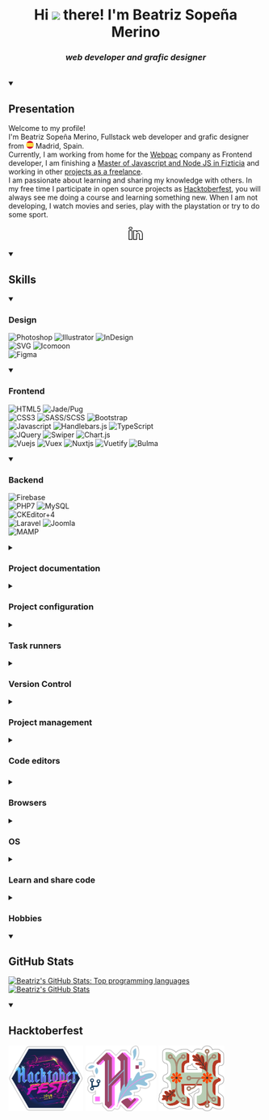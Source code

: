 <div align="center">
	<h1>
		Hi <img src="https://media.giphy.com/media/hvRJCLFzcasrR4ia7z/giphy.gif" width="25"> there! I'm Beatriz Sopeña Merino
	</h1>
	<h3>
		<em>
			web developer and grafic designer
		</em>
	</h3>
</div>

<br>

<details id="presentation" open="true">
	<summary>
		<h2>
			Presentation
		</h2>
	</summary>
	<div>
		<div>
			<p>
				Welcome to my profile!
				<br>
				I'm Beatriz Sopeña Merino, Fullstack web developer and grafic designer from <img src="./README/images/icons/flag-es.svg" alt="Spain" width="15"> Madrid, Spain.
				<br>
				Currently, I am working from home for the <a href="https://www.webpac.com/" target="_blank" rel="noopener noreferrer">Webpac</a> company as Frontend developer, I am finishing a <a href="https://github.com/beatrizsmerino/exercises-javascript-node" target="_blank" rel="noopener noreferrer">Master of Javascript and Node JS in Fizticia</a> and working in other <a href="https://www.crcanine.com/" target="_blank" rel="noopener noreferrer">projects as a freelance</a>.
				<br>
				I am passionate about learning and sharing my knowledge with others. In my free time I participate in open source projects as <a href="https://hacktoberfest.digitalocean.com/" target="_blank" rel="noopener noreferrer">Hacktoberfest</a>, you will always see me doing a course and learning something new. When I am not developing, I watch movies and series, play with the playstation or try to do some sport.
			</p>
		</div>
		<div align="center">
			<p>
				<a href="https://www.linkedin.com/in/beatrizsmerino/" target="_blank" rel="noopener noreferrer">
					<img src="./README/images/icons/linkedin.gif" alt="Beatriz`s Linkedin" width="30"/>
				</a>
			</p>
		</div>
	</div>
</details>

<details id="skills" open="true">
	<summary>
		<h2>
			Skills
		</h2>
	</summary>
	<div>
		<details id="design" open="true">
			<summary>
				<h3>
					Design
				</h3>
			</summary>
			<p>
				<img src="https://img.shields.io/badge/-Photoshop-31A8FF?style=for-the-badge&logo=Adobe-Photoshop&logoColor=FFFFFF" alt="Photoshop" />
				<img src="https://img.shields.io/badge/-Illustrator-FF9A00?style=for-the-badge&logo=Adobe-Illustrator&logoColor=FFFFFF" alt="Illustrator" />
				<img src="https://img.shields.io/badge/-InDesign-EE3D8F?style=for-the-badge&logo=Adobe-InDesign&logoColor=FFFFFF" alt="InDesign" />
				<br>
				<img src="https://img.shields.io/badge/-SVG-F6AB3A?style=for-the-badge&logo=svg&logoColor=000000" alt="SVG" />
				<img src="https://img.shields.io/badge/-Icomoon-825794?&style=for-the-badge&logo=Icomoon&logoColor=FFFFFF" alt="Icomoon" />
				<br>
				<img src="https://img.shields.io/badge/-Figma-F24E1D?&style=for-the-badge&logo=Figma&logoColor=FFFFFF" alt="Figma" />
			</p>
		</details>
		<details id="frontend" open="true">
			<summary>
				<h3>
					Frontend
				</h3>
			</summary>
			<p>
				<img src="https://img.shields.io/badge/-HTML5-E34F26?style=for-the-badge&logo=html5&logoColor=FFFFFF" alt="HTML5" />
				<img src="https://img.shields.io/badge/-JADE/PUG-A86454?style=for-the-badge&logo=Pug&logoColor=FFFFFF" alt="Jade/Pug" />
				<br>
				<img src="https://img.shields.io/badge/-Css3-2173F6?style=for-the-badge&logo=css3&logoColor=FFFFFF" alt="CSS3" />
				<img src="https://img.shields.io/badge/-SASS/SCSS-CC6699?style=for-the-badge&logo=sass&logoColor=FFFFFF" alt="SASS/SCSS" />
				<img src="https://img.shields.io/badge/-Bootstrap-7952B3?style=for-the-badge&logo=Bootstrap&logoColor=FFFFFF" alt="Bootstrap" />
				<br>
				<img src="https://img.shields.io/badge/-Javascript-F7DF1E?style=for-the-badge&logo=javascript&logoColor=000000" alt="Javascript" />
				<img src="https://img.shields.io/badge/-Handlebars.js-F0772B?style=for-the-badge&logo=Handlebars.js&logoColor=FFFFFF" alt="Handlebars.js" />
				<img src="https://img.shields.io/badge/-TypeScript-3178C6?style=for-the-badge&logo=TypeScript&logoColor=FFFFFF" alt="TypeScript" />
				<br>
				<img src="https://img.shields.io/badge/-JQuery-183353?style=for-the-badge&logo=JQuery&logoColor=FFFFFF" alt="JQuery" />
				<img src="https://img.shields.io/badge/-Swiper-6332F6?style=for-the-badge&logo=Swiper&logoColor=FFFFFF" alt="Swiper" />
				<img src="https://img.shields.io/badge/-Chart.js-FF6384?style=for-the-badge&logo=Chart.js&logoColor=FFFFFF" alt="Chart.js" />
				<br>
				<img src="https://img.shields.io/badge/-Vue-3FB280?style=for-the-badge&logo=Vue.js&logoColor=FFFFFF" alt="Vuejs" />
				<img src="https://img.shields.io/badge/-Vuex-3FB280?style=for-the-badge&logo=Vuex&logoColor=FFFFFF" alt="Vuex" />
				<img src="https://img.shields.io/badge/-Nuxt-00DC82?style=for-the-badge&logo=Nuxt.js&logoColor=FFFFFF" alt="Nuxtjs" />
				<img src="https://img.shields.io/badge/-Vuetify-1867C0?style=for-the-badge&logo=Vuetify&logoColor=FFFFFF" alt="Vuetify" />
				<img src="https://img.shields.io/badge/-Bulma-00D1B2?style=for-the-badge&logo=Bulma&logoColor=FFFFFF" alt="Bulma" />
			</p>
		</details>
		<details id="backend" open="true">
			<summary>
				<h3>
					Backend
				</h3>
			</summary>
			<p>
				<img src="https://img.shields.io/badge/-Firebase-FFCA28?style=for-the-badge&logo=firebase&logoColor=333333" alt="Firebase" />
				<br>
				<img src="https://img.shields.io/badge/-PHP7-5F82BB?style=for-the-badge&logo=PHP&logoColor=FFFFFF" alt="PHP7" />
				<img src="https://img.shields.io/badge/-MySQL-F29111?style=for-the-badge&logo=MySQL&logoColor=FFFFFF" alt="MySQL" />
				<br>
				<img src="https://img.shields.io/badge/-CKEditor 4-0287D0?style=for-the-badge&logo=CKEditor+4&logoColor=FFFFFF" alt="CKEditor+4" />
				<br>
				<img src="https://img.shields.io/badge/-Laravel-FF2D20?style=for-the-badge&logo=Laravel&logoColor=FFFFFF" alt="Laravel" />
				<img src="https://img.shields.io/badge/-Joomla-2E739E?style=for-the-badge&logo=Joomla&logoColor=FFFFFF" alt="Joomla" />
				<br>
				<img src="https://img.shields.io/badge/-Mamp-707072?style=for-the-badge&logo=MAMP&logoColor=FFFFFF" alt="MAMP" />
			</p>
		</details>
		<details id="project-documentation">
			<summary>
				<h3>
					Project documentation
				</h3>
			</summary>
			<p>
				<img src="https://img.shields.io/badge/-Markdown-000000?style=for-the-badge&logo=Markdown&logoColor=FFFFFF" alt="Markdown" />
				<img src="https://img.shields.io/badge/-JSDoc-006FBB?style=for-the-badge&logoColor=FFFFFF" alt="JSDoc" />
			</p>
		</details>
		<details id="project-configuration">
			<summary>
				<h3>
					Project configuration
				</h3>
			</summary>
			<p>
				<img src="https://img.shields.io/badge/-Prettier-1A2B34?style=for-the-badge&logo=prettier&logoColor=FFFFFF" alt="Prettier" />
				<img src="https://img.shields.io/badge/-EditorConfig-333333?style=for-the-badge&logo=EditorConfig&logoColor=FEFEFE" alt="EditorConfig" />
				<br>
				<img src="https://img.shields.io/badge/-ESLint-4B32C3?style=for-the-badge&logo=eslint&logoColor=FFFFFF" alt="ESLint" />
				<img src="https://img.shields.io/badge/-babel-F9DC3E?style=for-the-badge&logo=babel&logoColor=000000" alt="Babel" />
				<img src="https://img.shields.io/badge/-stylelint-263238?style=for-the-badge&logo=stylelint&logoColor=FFFFFF" alt="Stylelint" />
				<br>
				<img src="https://img.shields.io/badge/-Webpack-8DD6F9?style=for-the-badge&logo=Webpack&logoColor=333333" alt="Webpack" />
			</p>
		</details>
		<details id="task-runners">
			<summary>
				<h3>
					Task runners
				</h3>
			</summary>
			<p>
				<img src="https://img.shields.io/badge/-NPM-CB3837?style=for-the-badge&logo=npm&logoColor=FFFFFF" alt="NPM" />
				<img src="https://img.shields.io/badge/-Homebrew-FBB040?style=for-the-badge&logo=Homebrew&logoColor=333333" alt="Homebrew" />
				<br>
				<img src="https://img.shields.io/badge/Bash-3D4648?style=for-the-badge&logo=gnu-bash&logoColor=FFFFFF" alt="Bash" />
				<img src="https://img.shields.io/badge/PowerShell-5391FE?style=for-the-badge&logo=PowerShell&logoColor=FFFFFF" alt="PowerShell" />
				<br>
				<img src="https://img.shields.io/badge/-Nodejs-43853d?style=for-the-badge&logo=Node.js&logoColor=FFFFFF" alt="Nodejs" />
				<img src="https://img.shields.io/badge/-Gulp-D34A47?style=for-the-badge&logo=gulp&logoColor=FFFFFF" alt="Gulp" />
				<img src="https://img.shields.io/badge/-Prepros-00AACD?style=for-the-badge&logoColor=FFFFFF" alt="Prepros" />
			</p>
		</details>
		<details id="version-control">
			<summary>
				<h3>
					Version Control
				</h3>
			</summary>
			<p>
				<img src="https://img.shields.io/badge/-Git-F14E32?style=for-the-badge&logo=git&logoColor=FFFFFF" alt="GIT" />
				<img src="https://img.shields.io/badge/-Git Flow-0288A6?style=for-the-badge&logo=git&logoColor=FFFFFF" alt="Git Flow" />
				<br>
				<img src="https://img.shields.io/badge/-Conventional Commits-FE5196?style=for-the-badge&logo=Conventional+Commits&logoColor=FEFEFE" alt="Conventional Commits" />
				<br>
				<img src="https://img.shields.io/badge/-SourceTree-0047B3?style=for-the-badge&logo=Atlassian&logoColor=FFFFFF" alt="SourceTree" />
			</p>
		</details>
		<details id="project-management">
			<summary>
				<h3>
					Project management
				</h3>
			</summary>
			<p>
				<img src="https://img.shields.io/badge/-Monday-D80764?style=for-the-badge&logoColor=FFFFFF" alt="Monday" />
				<img src="https://img.shields.io/badge/-Skype-00AFF0?style=for-the-badge&logo=Skype&logoColor=FFFFFF" alt="Skype" />
				<img src="https://img.shields.io/badge/-Slack-4A154B?style=for-the-badge&logo=Slack&logoColor=FFFFFF" alt="Slack" />
				<br>
				<img src="https://img.shields.io/badge/-Trello-2D70C1?style=for-the-badge&logo=Trello&logoColor=FFFFFF" alt="Trello" />
				<img src="https://img.shields.io/badge/-Excel-217346?style=for-the-badge&logo=MicrosoftExcel&logoColor=FFFFFF" alt="Excel" />
				<br>
				<img src="https://img.shields.io/badge/-Hootsuite-143059?style=for-the-badge&logo=Hootsuite&logoColor=FFFFFF" alt="Hootsuite" />
			</p>
		</details>
		<details id="code-editors">
			<summary>
				<h3>
					Code editors
				<h3>
			</summary>
			<p>
				<img src="https://img.shields.io/badge/-Visual Studio Code-005BA4?style=for-the-badge&logo=Visual+Studio+Code&logoColor=FFFFFF" alt="Visual Studio Code" />
				<img src="https://img.shields.io/badge/-PhpStorm-7A59F7?style=for-the-badge&logo=JetBrains&logoColor=FFFFFF" alt="PhpStorm" />
				<br>
				<img src="https://img.shields.io/badge/-Atom-5CB4AF?style=for-the-badge&logo=Atom&logoColor=FFFFFF" alt="Atom" />
				<img src="https://img.shields.io/badge/-Netbeans-1B6AC6?style=for-the-badge&logo=ApacheNetBeansIDE&logoColor=FFFFFF" alt="Netbeans" />
				<br>
				<img src="https://img.shields.io/badge/-Sublime Text-222222?style=for-the-badge&logo=Sublime+Text&logoColor=FF9800" alt="Sublime Text" />
				<img src="https://img.shields.io/badge/-EditPlus-F95635?style=for-the-badge&logoColor=FFFFFF" alt="EditPlus" />
			</p>
		</details>
		<details id="browsers">
			<summary>
				<h3>
					Browsers
				</h3>
			</summary>
			<p>
				<img src="https://img.shields.io/badge/-Internet Explorer-0076D6?style=for-the-badge&logo=InternetExplorer&logoColor=FFFFFF" alt="Internet Explorer" />
				<img src="https://img.shields.io/badge/-Microsoft Edge-0078D7?style=for-the-badge&logo=MicrosoftEdge&logoColor=FFFFFF" alt="Microsoft Edge" />
				<br>
				<img src="https://img.shields.io/badge/-Google Chrome-4285F4?style=for-the-badge&logo=GoogleChrome&logoColor=FFFFFF" alt="Google Chrome" />
				<img src="https://img.shields.io/badge/-Firefox Browser-FF7139?style=for-the-badge&logo=FirefoxBrowser&logoColor=FFFFFF" alt="Firefox Browser" />
				<br>
				<img src="https://img.shields.io/badge/-Opera-FF1B2D?style=for-the-badge&logo=Opera&logoColor=FFFFFF" alt="Opera" />
				<img src="https://img.shields.io/badge/-Safari-000000?style=for-the-badge&logo=Safari&logoColor=FFFFFF" alt="Safari" />
			</p>
		</details>
		<details id="operating-system">
			<summary>
				<h3>
					OS
				</h3>
			</summary>
			<p>
				<img src="https://img.shields.io/badge/-Windows-0078D6?style=for-the-badge&logo=Windows&logoColor=FFFFFF" alt="Windows" />
				<img src="https://img.shields.io/badge/-Mac-999999?style=for-the-badge&logo=apple&logoColor=FFFFFF" alt="Apple" />
				<br>
				<img src="https://img.shields.io/badge/-VirtualBox-183A61?style=for-the-badge&logo=virtualbox&logoColor=FFFFFF" alt="VirtualBox" />
			</p>
		</details>
		<details id="learn-share-code">
			<summary>
				<h3>
					Learn and share code
				</h3>
			</summary>
			<p>
				<a href="https://github.com/beatrizsmerino" target="_blank" rel="noopener noreferrer">
					<img src="https://img.shields.io/badge/-Github-181717?style=for-the-badge&logo=Github&logoColor=FFFFFF" alt="Github" />
				</a>
				<img src="https://img.shields.io/badge/-Dependabot-025E8C?style=for-the-badge&logo=Dependabot&logoColor=FFFFFF" alt="Dependabot" />
				<br>
				<a href="https://codepen.io/beatrizsmerino/" target="_blank" rel="noopener noreferrer">
					<img src="https://img.shields.io/badge/-Codepen-47cf73?&style=for-the-badge&logo=Codepen&logoColor=FFFFFF" alt="CodePen" />
				</a>
				<a href="https://codesandbox.io/u/beatrizsmerino" target="_blank" rel="noopener noreferrer">
					<img src="https://img.shields.io/badge/-CodeSandBox-204056?style=for-the-badge&logo=CodeSandBox&logoColor=FFFFFF" alt="CodeSandBox" />
				</a>
				<br>
				<img src="https://img.shields.io/badge/-Udemy-EC5252?&style=for-the-badge&logo=Udemy&logoColor=FFFFFF" alt="Udemy" />
				<a href="https://stackoverflow.com/users/10855837/beatrizsmerino" target="_blank" rel="noopener noreferrer">
					<img src="https://img.shields.io/badge/-Stack Overflow-FE7A16?style=for-the-badge&logo=Stackoverflow&logoColor=FFFFFF" alt="Stack Overflow" />
				</a>
			</p>
		</details>
		<details id="hobbies">
			<summary>
				<h3>
					Hobbies
				</h3>
			</summary>
			<p>
				<img src="https://img.shields.io/badge/-Spotify-000000?&style=for-the-badge&message=Spotify&color=222222&logo=Spotify&logoColor=1ED760" alt="Spotify" />
				<img src="https://img.shields.io/badge/-YouTube-FF0000?&style=for-the-badge&logo=YouTube&logoColor=FFFFFF" alt="YouTube" />
				<br>
				<img src="https://img.shields.io/badge/-Netflix-E50914?&style=for-the-badge&logo=netflix&logoColor=FFFFFF" alt="Netflix" />
				<img src="https://img.shields.io/badge/-HBO-000000?&style=for-the-badge&logo=HBO&logoColor=FFFFFF" alt="HBO" />
				<img src="https://img.shields.io/badge/-DisneyPlus-214396?&style=for-the-badge&logo=Disney&logoColor=FFFFFF" alt="Disney Plus" />
				<img src="https://img.shields.io/badge/-Amazon Prime Video-0F79AF?&style=for-the-badge&logo=Amazon&?logoWidth=40&logoColor=FFFFFF" alt="Amazon Prime Video" />
				<br>
				<img src="https://img.shields.io/badge/-Playstation-003791?&style=for-the-badge&logo=Playstation&logoColor=FFFFFF" alt="Playstation" />
				<img src="https://img.shields.io/badge/-Nintendo-8F8F8F?&style=for-the-badge&logo=nintendo&logoColor=FFFFFF" alt="Nintendo" />
				<br>
				<img src="https://img.shields.io/badge/-Fitbit-00B0B9?&style=for-the-badge&logo=Fitbit&logoColor=FFFFFF" alt="Fitbit" />
			</p>
		</details>
	</div>
</details>

<details id="github-stats" open="true">
	<summary>
		<h2>
			GitHub Stats
		</h2>
	</summary>
	<div>
		<p>
			<a href="https://github.com/beatrizsmerino/" target="_blank" rel="noopener noreferrer">
				<img src="https://github-readme-stats.vercel.app/api/top-langs/?username=beatrizsmerino&hide=html&theme=vue-dark&show_icons=true"
					alt="Beatriz's GitHub Stats: Top programming languages"/>
			</a>
			<a href="https://github.com/beatrizsmerino/" target="_blank" rel="noopener noreferrer">
				<img src="https://github-readme-stats.vercel.app/api?username=beatrizsmerino&count_private=true&theme=vue-dark&show_icons=true"
					alt="Beatriz's GitHub Stats"/>
			</a>
		</p>
	</div>
</details>

<details id="hacktoberfest" open="true">
	<summary>
		<h2>
			Hacktoberfest
		</h2>
	</summary>
	<div>
		<p>
			<img src="./README/images/hacktoberfest/hacktoberfest-2019.png" alt="Hacktoberfest 2019" height="130"/>
			<img src="./README/images/hacktoberfest/hacktoberfest-2020.png" alt="Hacktoberfest 2020" height="130"/>
			<img src="./README/images/hacktoberfest/hacktoberfest-2021.png" alt="Hacktoberfest 2021" height="130"/>
		</p>
	</div>
</details>